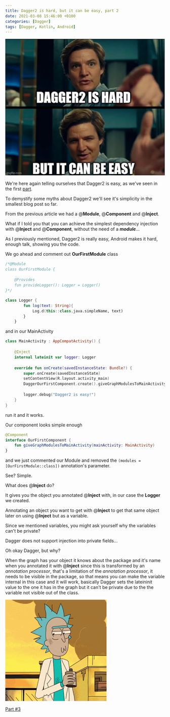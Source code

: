 ```yaml
---
title: Dagger2 is hard, but it can be easy, part 2
date: 2021-03-08 15:46:00 +0100
categories: [Dagger]
tags: [Dagger, Kotlin, Android]
---
```


<img src="/assets/img/dagger/dagger_title.jpeg" alt ="" class="center">

We're here again telling ourselves that Dagger2 is easy, as we've seen in the first [part](/posts/dagger-part-1/).

To demystify some myths about Dagger2 we'll see it's simplicity in the smallest blog post so far.

From the previous article we had a @**Module**, @**Component** and @**Inject**.

What if I told you that you can achieve the simplest dependency injection with @**Inject** and @**Component**, without the need of a ***module***...

As I previously mentioned, Dagger2 is really easy, Android makes it hard, enough talk, showing you the code.


We go ahead and comment out **OurFirstModule** class
```kotlin
/*@Module
class OurFirstModule {

    @Provides
    fun provideLogger(): Logger = Logger()
}*/

```

```kotlin
class Logger {
        fun log(text: String){
            Log.d(this::class.java.simpleName, text)
        }
    }
```

and in our MainActivity

```kotlin
class MainActivity : AppCompatActivity() {

    @Inject
    internal lateinit var logger: Logger

    override fun onCreate(savedInstanceState: Bundle?) {
        super.onCreate(savedInstanceState)
        setContentView(R.layout.activity_main)
        DaggerOurFirstComponent.create().giveGraphModulesToMainActivity(this)

        logger.debug("Dagger2 is easy!")
    }
}
```

run it and it works.

Our component looks simple enough

```kotlin
@Component
interface OurFirstComponent {
    fun giveGraphModulesToMainActivity(mainActivity: MainActivity)
}
```

and we just commented our Module and removed the `(modules = [OurFirstModule::class])` annotation's parameter.

See?
Simple.

What does @**Inject** do?

It gives you the object you annotated @**Inject** with, in our case the **Logger** we created.

Annotating an object you want to get with @**Inject** to get that same object later on using @**Inject** but as a variable.

Since we mentioned variables, you might ask yourself why the variables can't be private?

Dagger does not support injection into private fields...

Oh okay Dagger, but why?

When the graph has your object it knows about the package and it's name when you annotated it with @**Inject** since this is transformed by an *annotation processor*, that's a limitation of the *annotation processor*, it needs to be visible in the package, so that means you can make the variable internal in this case and it will work, basically Dagger sets the lateininit value to the one it has in the graph but it can't be private due to the the variable not visible out of the class.

<img src="/assets/img/dagger/2/1.gif" alt ="" class="center">

[Part #3](/posts/dagger-part-3/)

